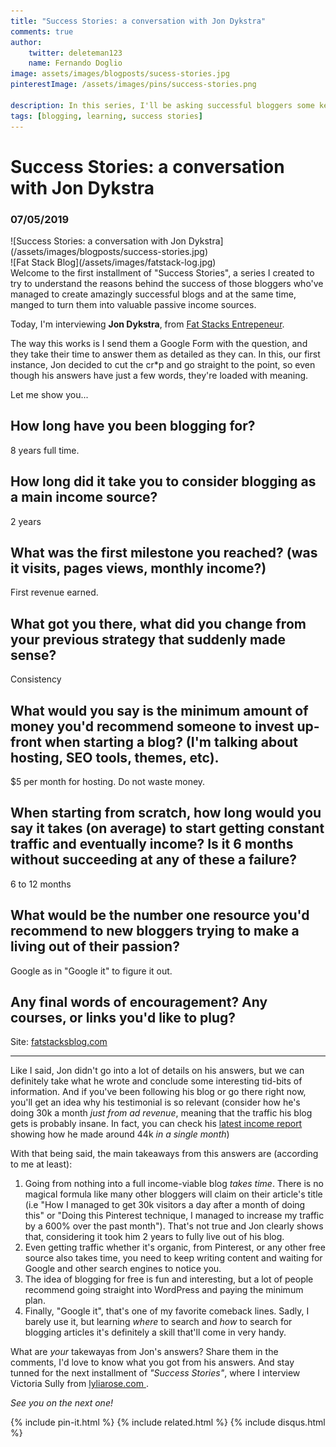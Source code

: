 ```yaml
---
title: "Success Stories: a conversation with Jon Dykstra"
comments: true
author:
    twitter: deleteman123
    name: Fernando Doglio
image: assets/images/blogposts/sucess-stories.jpg
pinterestImage: /assets/images/pins/success-stories.png

description: In this series, I'll be asking successful bloggers some key questions to try to understand the mistery behind their success. If you're just starting this might be a great opportunity to learn from the great ones! Today I'm interviewing Jon Dykstra  from Fat Stack Blogs.
tags: [blogging, learning, success stories]
---
```


# Success Stories: a conversation with Jon Dykstra
### 07/05/2019

<div class="post-header-img" markdown="1">
![Success Stories: a conversation with Jon Dykstra](/assets/images/blogposts/success-stories.jpg)
</div>



<div class="about-with-picture" markdown="1">
![Fat Stack Blog](/assets/images/fatstack-log.jpg)
</div>
Welcome to the first installment of "Success Stories", a series I created to try to understand the reasons behind the success of those bloggers who've managed to create amazingly successful blogs and at the same time, manged to turn them into valuable passive income sources.

Today, I'm interviewing **Jon Dykstra**, from [Fat Stacks Entrepeneur](https://fatstacksblog.com/). 

The way this works is I send them a Google Form with the question, and they take their time to answer them as detailed as they can. In this, our first instance, Jon decided to cut the cr*p and go straight to the point, so even though his answers have just a few words, they're loaded with meaning.

Let me show you...

## How long have you been blogging for?	
8 years full time.

## How long did it take you to consider blogging as a main income source?	
2 years

## What was the first milestone you reached? (was it visits, pages views, monthly income?)	
First revenue earned.

## What got you there, what did you change from your previous strategy that suddenly made sense?	
Consistency

## What would you say is the minimum amount of money  you'd recommend someone to invest up-front when starting a blog? (I'm talking about hosting, SEO tools, themes, etc).	
$5 per month for hosting. Do not waste money.

## When starting from scratch, how long would  you say it takes (on average) to start getting constant traffic and eventually income? Is it 6 months without succeeding at any of these a failure?	
6 to 12 months


## What would be the number one resource you'd recommend to new bloggers trying to make a living out of their passion?	
Google as in "Google it" to figure it out.


## Any final words of encouragement? Any courses, or links you'd like to plug?
Site: [fatstacksblog.com](http://fatstacksblog.com)


---
Like I said, Jon didn't go into a lot of details on his answers, but we can definitely take what he wrote and conclude some interesting tid-bits of information. And if you've been following his blog or go there right now, you'll get an idea why his testimonial is so relevant (consider how he's doing 30k a month _just from ad revenue_, meaning that the traffic his blog gets is probably insane. In fact, you can check his [latest income report](https://fatstacksblog.com/income-report-may-2019/) showing how he made around 44k _in a single month_)

With that being said, the main takeaways from this answers are (according to me at least):

1. Going from nothing into a full income-viable blog _takes time_. There is no magical formula like many other bloggers will claim on their article's title (i.e "How I managed to get 30k visitors a day after a month of doing this" or "Doing this Pinterest technique, I managed to increase my traffic by a 600% over the past month"). That's not true and Jon clearly shows that, considering it took him 2 years to fully live out of his blog.
2. Even getting traffic whether it's organic, from Pinterest, or any other free source also takes time, you need to keep writing content and waiting for Google and other search engines to notice you.
3. The idea of blogging for free is fun and interesting, but a lot of people recommend going straight into WordPress and paying the minimum plan.
4. Finally, "Google it", that's one of my favorite comeback lines. Sadly, I barely use it, but learning _where_ to search and _how_ to search for blogging articles it's definitely a skill that'll come in very handy.

What are _your_ takewayas from Jon's answers? Share them in the comments, I'd love to know what you got from his answers.
And stay tunned for the next installment of _"Success Stories"_, where I interview Victoria Sully from [lyliarose.com 
](www.lyliarose.com).

_See you on the next one!_

<div class="sharethis-inline-share-buttons"></div>
                        
{% include pin-it.html %}
{% include related.html %}
{% include disqus.html %}